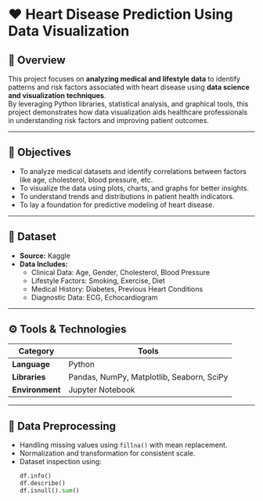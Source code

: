 # ❤️ Heart Disease Prediction Using Data Visualization

## 📘 Overview
This project focuses on **analyzing medical and lifestyle data** to identify patterns and risk factors associated with heart disease using **data science and visualization techniques**.  
By leveraging Python libraries, statistical analysis, and graphical tools, this project demonstrates how data visualization aids healthcare professionals in understanding risk factors and improving patient outcomes.

---

## 🧩 Objectives
- To analyze medical datasets and identify correlations between factors like age, cholesterol, blood pressure, etc.
- To visualize the data using plots, charts, and graphs for better insights.
- To understand trends and distributions in patient health indicators.
- To lay a foundation for predictive modeling of heart disease.

---

## 🧠 Dataset
- **Source:** Kaggle  
- **Data Includes:**
  - Clinical Data: Age, Gender, Cholesterol, Blood Pressure
  - Lifestyle Factors: Smoking, Exercise, Diet
  - Medical History: Diabetes, Previous Heart Conditions
  - Diagnostic Data: ECG, Echocardiogram

---

## ⚙️ Tools & Technologies
| Category | Tools |
|-----------|-------|
| **Language** | Python |
| **Libraries** | Pandas, NumPy, Matplotlib, Seaborn, SciPy |
| **Environment** | Jupyter Notebook |

---

## 🔄 Data Preprocessing
- Handling missing values using `fillna()` with mean replacement.
- Normalization and transformation for consistent scale.
- Dataset inspection using:
  ```python
  df.info()
  df.describe()
  df.isnull().sum()
